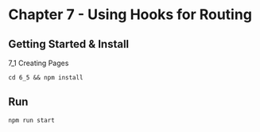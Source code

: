 # Chapter 7 - Using Hooks for Routing

## Getting Started & Install

7_1 Creating Pages  

```
cd 6_5 && npm install
```

## Run

```
npm run start
```

